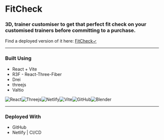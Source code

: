 # FitCheck

### 3D, trainer customiser to get that perfect fit check on your customised trainers before committing to a purchase.
Find a deployed version of it here: [FitCheck✓](https://fitcheck.netlify.app/)

----

### Built Using
- React + Vite
- R3F - React-Three-Fiber
- Drei
- threejs
- Valtio

![React](https://img.shields.io/badge/react-%2320232a.svg?style=for-the-badge&logo=react&logoColor=%2361DAFB)![Threejs](https://img.shields.io/badge/threejs-black?style=for-the-badge&logo=three.js&logoColor=white)![Netlify](https://img.shields.io/badge/netlify-%23000000.svg?style=for-the-badge&logo=netlify&logoColor=#00C7B7)![Vite](https://img.shields.io/badge/vite-%23646CFF.svg?style=for-the-badge&logo=vite&logoColor=white)![GitHub](https://img.shields.io/badge/github-%23121011.svg?style=for-the-badge&logo=github&logoColor=white)![Blender](https://img.shields.io/badge/blender-%23F5792A.svg?style=for-the-badge&logo=blender&logoColor=white)

----

### Deployed With
- GitHub
- Netlify | CI/CD
